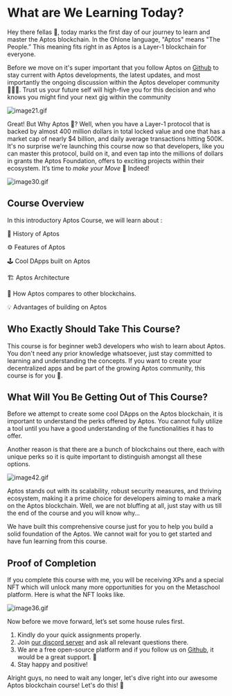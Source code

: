 # What are We Learning Today?

Hey there fellas 👋, today marks the first day of our journey to learn and master the Aptos blockchain. In the Ohlone language, "Aptos" means "The People.” This meaning fits right in as Aptos is a Layer-1 blockchain for everyone.

Before we move on it's super important that you follow Aptos on [Github](https://github.com/aptos-labs) to stay current with Aptos developments, the latest updates, and most importantly the ongoing discussion within the Aptos developer community 🧑🏻‍💻. Trust us your future self will high-five you for this decision and who knows you might find your next gig within the community

![image21.gif](https://github.com/0xmetaschool/Learning-Projects/blob/main/assests_for_all/C1%20Introduction%20to%20Aptos/What%20are%20We%20Learning%20Today/image21.gif?raw=true)

Great! But Why Aptos 🤔? Well, when you have a Layer-1 protocol that is backed by almost 400 million dollars in total locked value and one that has a market cap of nearly $4 billion, and daily average transactions hitting 500K. It's no surprise we're launching this course now so that developers, like you can master this protocol, build on it, and even tap into the millions of dollars in grants the Aptos Foundation, offers to exciting projects within their ecosystem. It’s time to *make your Move* 💪 Indeed!

![image30.gif](https://github.com/0xmetaschool/Learning-Projects/blob/main/assests_for_all/C1%20Introduction%20to%20Aptos/What%20are%20We%20Learning%20Today/image30.gif?raw=true)

## Course Overview

In this introductory Aptos Course, we will learn about :

📖 History of Aptos

⚙️ Features of Aptos

🕹️ Cool DApps built on Aptos

🏗️ Aptos Architecture

💪 How Aptos compares to other blockchains.

💡 Advantages of building on Aptos

## Who Exactly Should Take This Course?

This course is for beginner web3 developers who wish to learn about Aptos. You don't need any prior knowledge whatsoever, just stay committed to learning and understanding the concepts. If you want to create your decentralized apps and be part of the growing Aptos community, this course is for you 🫵.

## What Will You Be Getting Out of This Course?

Before we attempt to create some cool DApps on the Aptos blockchain, it is important to understand the perks offered by Aptos. You cannot fully utilize a tool until you have a good understanding of the functionalities it has to offer.

Another reason is that there are a bunch of blockchains out there, each with unique perks so it is quite important to distinguish amongst all these options.

![image42.gif](https://github.com/0xmetaschool/Learning-Projects/blob/main/assests_for_all/C1%20Introduction%20to%20Aptos/What%20are%20We%20Learning%20Today/image42.gif?raw=true)

Aptos stands out with its scalability, robust security measures, and thriving ecosystem, making it a prime choice for developers aiming to make a mark on the Aptos blockchain. Well, we are not bluffing at all, just stay with us till the end of the course and you will know why…

We have built this comprehensive course just for you to help you build a solid foundation of the Aptos. We cannot wait for you to get started and have fun learning from this course.

## Proof of Completion

If you complete this course with me, you will be receiving XPs and a special NFT which will unlock many more opportunities for you on the Metaschool platform. Here is what the NFT looks like.

![image36.gif](https://github.com/0xmetaschool/Learning-Projects/blob/main/assests_for_all/C1%20Introduction%20to%20Aptos/What%20are%20We%20Learning%20Today/image36.gif?raw=true)

Now before we move forward, let’s set some house rules first.

1. Kindly do your quick assignments properly.
2. Join [our discord server](https://discord.gg/vbVMUwXWgc) and ask all relevant questions there.
3. We are a free open-source platform and if you follow us on [Github](https://github.com/0xmetaschool), it would be a great support. 🫣
4. Stay happy and positive!

Alright guys, no need to wait any longer, let's dive right into our awesome Aptos blockchain course! Let's do this! 🙌
